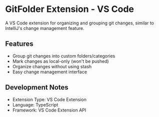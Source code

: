 # GitFolder Extension - VS Code

A VS Code extension for organizing and grouping git changes, similar to IntelliJ's change management feature.

## Features
- Group git changes into custom folders/categories
- Mark changes as local-only (won't be pushed)
- Organize changes without using stash
- Easy change management interface

## Development Notes
- Extension Type: VS Code Extension
- Language: TypeScript
- Framework: VS Code Extension API
